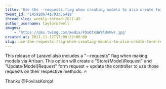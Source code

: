 ```yaml
---
title: 'Use the --requests flag when creating models to also create form requests'
tweet_id: '1459206741703356419'
thread_slug: weekly-thread-2021-45
author_username: taylorotwell
images:
    - 'https://pbs.twimg.com/media/FDxOtKdWYAUmMwr.jpg'
created_at: 2021-11-12T17:09:32+00:00
slug: use-the-requests-flag-when-creating-models-to-also-create-form-requests
---
```

This release of Laravel also includes a "--requests" flag when making models via Artisan. This option will create a "Store{Model}Request" and "Update{Model}Request" form request + update the controller to use those requests on their respective methods. 🔥

Thanks @PovilasKorop!